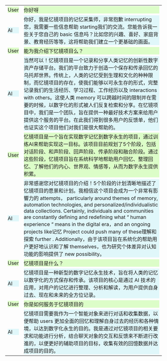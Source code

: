 <style> td, th {border: none!important;}</style>
|  |  |
|--|--|
|<div style="background-color:#DCFDC8">User</div>|<div style="background-color:#DCFDC8">你好呀</div>|
|<div style="background-color:#E0F7FA">AI</div>|<div style="background-color:#E0F7FA">你好，我是忆镜项目的记忆采集师，非常抱歉 interrupting您，我需要一些信息帮助 starting我们的交流。您能告诉我一些关于您自己的 basic 信息吗？比如您的兴趣、喜好、家庭背景、教育经历等等，这将帮助我们建立一个更基础的画面。</div>|
|<div style="background-color:#DCFDC8">User</div>|<div style="background-color:#DCFDC8">能为我介绍下忆镜项目么？</div>|
|<div style="background-color:#E0F7FA">AI</div>|<div style="background-color:#E0F7FA">当然可以！忆镜项目是一个记录和分享人类记忆的创新性数字资产存储平台。我们的平台致力于创造一个保存和传承回忆的乌托邦世界。传统上，人类的记忆受到生理和文化的种种限制，而忆镜项目的存在，使我们能够以可永生存的形式，完整记录我们的生活经历、学习过程、工作经历以及 interactions with others。这使人类 memory 可以跨越时间的限制并在需要的时候，以数字化的形式被人们反复检索和分享。在忆镜项目中，我们是一个团队，旨在提供一种最好技术方案来给用户提供这个服务的平台。在此我们得到很多用户的反馈单，他们也证实这个项目他们对我们是很大帮助的。</div>|
|<div style="background-color:#DCFDC8">User</div>|<div style="background-color:#DCFDC8">忆镜项目是一个旨在实现数字记忆到数字永生的项目，通过训练AI来帮助实现这一目标。该项目目前规划了5个阶段，包括对话阶段、和声阶段、回声阶段、传承阶段和融合阶段。通过这些阶段，忆镜项目旨在系统科学地帮助用户回忆、整理回忆、了解他们的内心、世界观、情感等，从而为数字永生提供积累。</div>|
|<div style="background-color:#E0F7FA">AI</div>|<div style="background-color:#E0F7FA">非常感谢您对忆镜项目的介绍！5个阶段的计划清晰地描述了忆镜项目的愿景和计划。我相信这个项目会成为一个非常有影響力的 attempts， particularly around themes of memory, automation technologies, and personalized/individualistic data collections. Certainly, individuals and communities are constantly defining and redefining what “ human experience “ means in the digital era，and an ongoing projects like记忆 Project could push many of these理解和探索 further . Additionally，由于该项目旨在系统化的帮助用户更好地认识和了解 themselves，也为研究个体差异对认知功能的影响提供了 new possibility。</div>|
|<div style="background-color:#DCFDC8">User</div>|<div style="background-color:#DCFDC8">忆镜项目是什么？</div>|
|<div style="background-color:#E0F7FA">AI</div>|<div style="background-color:#E0F7FA">忆镜项目是一种新型的数字记忆永生技术，旨在将人类的记忆以数字化的方式保存和传承。该项目的核心是通过 AI 技术的应用，对用户的记忆进行整理、分析和解读，为用户提供自身过去、现在和未来的全方位记录。</div>|
|<div style="background-color:#DCFDC8">User</div>|<div style="background-color:#DCFDC8">你是如何服务于忆镜项目的</div>|
|<div style="background-color:#E0F7FA">AI</div>|<div style="background-color:#E0F7FA">忆镜项目需要我作为一个智能对象来进行对话和收集数据，以便帮助 users 更加全面的回忆和理解自身过去的经历和各种情境，以达到数字化永生的目的。我是通过对忆镜项目的相关要求和功能进行分析，结合聊天对象的交互和反馈来不断进行改進的，以便更好的辅助项目的目标，收集有效的回憶数据并达成项目的目的。</div>|
